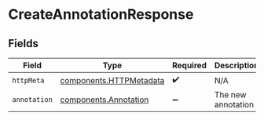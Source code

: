 # CreateAnnotationResponse


## Fields

| Field                                                              | Type                                                               | Required                                                           | Description                                                        |
| ------------------------------------------------------------------ | ------------------------------------------------------------------ | ------------------------------------------------------------------ | ------------------------------------------------------------------ |
| `httpMeta`                                                         | [components.HTTPMetadata](../../models/components/httpmetadata.md) | :heavy_check_mark:                                                 | N/A                                                                |
| `annotation`                                                       | [components.Annotation](../../models/components/annotation.md)     | :heavy_minus_sign:                                                 | The new annotation                                                 |